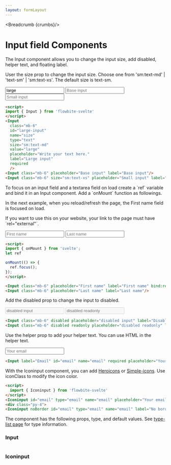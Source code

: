 ```yaml
---
layout: formLayout
---
```


<script>
import Htwo from '../utils/Htwo.svelte'
import { onMount } from 'svelte';
import { Input, Iconinput, Table, TableDefaultRow, Breadcrumb } from '$lib/index'
import { AtSymbolOutline , MailOutline } from 'svelte-heros'
import componentProps1 from '../props/Input.json'
let items1 = componentProps1.props
import componentProps2 from '../props/Iconinput.json'
let items2 = componentProps2.props
let propHeader = ['Name', 'Type', 'Default']
let divClass='w-full relative overflow-x-auto shadow-md sm:rounded-lg'
let theadClass ='text-xs text-gray-700 uppercase bg-gray-50 dark:bg-gray-700 dark:text-white'
let ref

onMount(() => {
  ref.focus();
});

  let crumbs = [
    {
      label:'Home',
      href:'/'
    },
    {
      label:'Forms',
      href:'/forms/'
    },
    {
      label:'Input',
      href:'/forms/input'
    }
  ]
</script>

<Breadcrumb {crumbs}/>


<h1 class="text-3xl w-full dark:text-white py-8">Input field Components</h1>

<p>The Input component allows you to change the input size, add disabled, helper text, and floating label.</p>

<Htwo label="Sizes" />

<p>User the size prop to change the input size. Choose one from 'sm:text-md' | 'text-sm' | 'sm:text-xs'. The default size is text-sm.</p>

<Htwo label="Examples" />

<div class="rounded-xl w-full my-4 mx-auto bg-gradient-to-r bg-white dark:bg-gray-900 border border-gray-200 dark:border-gray-700 p-2 sm:p-6">
<Input class="mb-6"
  id="large-input"
  name="size"
  type="text"
  size="sm:text-md"
  value="large"
  placeholder="Write your text here."
  label="Large input"
  required
  />
<Input class="mb-6" placeholder="Base input" label="Base input"/>
<Input class="mb-6" size="sm:text-xs" placeholder="Small input" label="Small input"/>
</div>

```html
<script>
import { Input } from 'flowbite-svelte'
</script>
<Input
  class="mb-6"
  id="large-input"
  name="size"
  type="text"
  size="sm:text-md"
  value="large"
  placeholder="Write your text here."
  label="Large input"
  required
  />
<Input class="mb-6" placeholder="Base input" label="Base input"/>
<Input class="mb-6" size="sm:text-xs" placeholder="Small input" label="Small input"/>
```

<Htwo label="Focus on load" />

<p>To focus on an input field and a textarea field on load create a `ref` variable and bind it in an Input component. Add a `onMount` function as followings.</p>

<p>In the next example, when you reload/refresh the page, the First name field is focused on load.</p>

<p>If you want to use this on your website, your link to the page must have `rel="external"`.</p>

<div class="rounded-xl w-full my-4 mx-auto bg-gradient-to-r bg-white dark:bg-gray-900 border border-gray-200 dark:border-gray-700 p-2 sm:p-6">
<Input class="mb-6" placeholder="First name" label="First name" bind:ref/>
<Input class="mb-6" placeholder="Last name" label="Last name"/>
</div>

```html
<script>
import { onMount } from 'svelte';
let ref

onMount(() => {
  ref.focus();
});
</script>

<Input class="mb-6" placeholder="First name" label="First name" bind:ref/>
<Input class="mb-6" placeholder="Last name" label="Last name"/>
```

<Htwo label="Disabled" />

<p>Add the disabled prop to change the input to disabled.</p>

<div class="rounded-xl w-full my-4 mx-auto bg-gradient-to-r bg-white dark:bg-gray-900 border border-gray-200 dark:border-gray-700 p-2 sm:p-6">
<Input class="mb-6" disabled placeholder="disabled input" label="Disabled input"/>
<Input class="mb-6" disabled readonly placeholder="disabled readonly" label="Disabled readonly input"/>
</div>

```html
<Input class="mb-6" disabled placeholder="disabled input" label="Disabled input"/>
<Input class="mb-6" disabled readonly placeholder="disabled readonly" label="Disabled readonly input"/>
```

<Htwo label="Helper text" />

<p>Use the helper prop to add your helper text. You can use HTML in the helper text.</p>

<div class="rounded-xl w-full my-4 mx-auto bg-gradient-to-r bg-white dark:bg-gray-900 border border-gray-200 dark:border-gray-700 p-2 sm:p-6">
<Input label="Email" id="email" name="email" required placeholder="Your email" helper="You can add helper text in <b>HTML</b>."/>
</div>

```html
<Input label="Email" id="email" name="email" required placeholder="Your email" helper="You can add helper text in <b>HTML</b>."/>
```

<Htwo label="Icon input" />

<p>With the Iconinput component, you can add <a href="https://flowbite-svelte.vercel.app/icons/heroicons">Heroicons</a> or <a href="https://flowbite-svelte.vercel.app/icons/simple-icons">Simple-icons</a>. Use iconClass to modify the icon color.</p>

<div class="rounded-xl w-full my-4 mx-auto bg-gradient-to-r bg-white dark:bg-gray-900 border border-gray-200 dark:border-gray-700 p-2 sm:p-6">
<Iconinput id="email" type="email" name="email" placeholder="Your email" label="Border" icon={AtSymbolOutline} iconClass="h-4 w-4 mr-2 text-blue-500 dark:text-red-500"/>
<div class="py-4">
<Iconinput noBorder id="email" type="email" name="email" label="No border" icon={MailOutline} iconClass="h-4 w-4 mr-2 text-blue-500 dark:text-green-500"/>
</div>
</div>

```html
<script>
  import { Iconinput } from 'flowbite-svelte'
</script>
<Iconinput id="email" type="email" name="email" placeholder="Your email" label="Border" icon={AtSymbolOutline} iconClass="h-4 w-4 mr-2 text-blue-500 dark:text-red-500"/>
<div class="py-4">
<Iconinput noBorder id="email" type="email" name="email" label="No border" icon={MailOutline} iconClass="h-4 w-4 mr-2 text-blue-500 dark:text-green-500"/>
```

<Htwo label="Props" />

<p>The component has the following props, type, and default values. See <a href="/type-list">type-list page</a> for type information.</p>

<h3>Input</h3>

<Table header={propHeader} {divClass} {theadClass}>
  <TableDefaultRow items={items1} rowState='hover' />
</Table>

<h3>Iconinput</h3>

<Table header={propHeader} {divClass} {theadClass}>
  <TableDefaultRow items={items2} rowState='hover' />
</Table>

